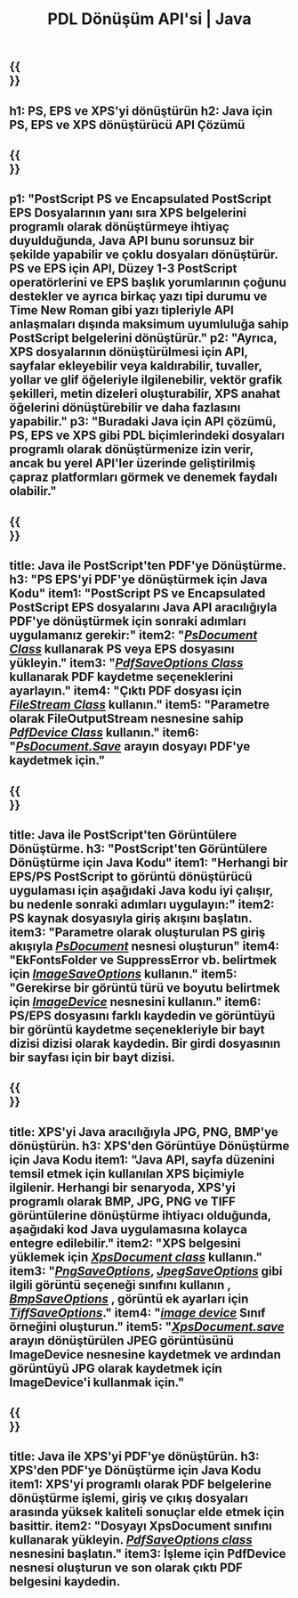 ﻿---
translation: true
template: /_templates/_conversion-java.md
title: PDL Dönüşüm API'si | Java
url: /java/conversion/
description: Aspose.Page PDL dönüştürme işleviyle Java kitaplığını kullanarak PS, EPS ve XPS'yi PDF'ye ve BMP, JPG, PNG ve TIFF dahil Görüntülere dönüştürün.
family: page
platformtag: net
feature: conversion
---

{{<section banner>}}
---
h1: PS, EPS ve XPS'yi dönüştürün
h2: Java için PS, EPS ve XPS dönüştürücü API Çözümü
---

{{<section overview>}}
---
p1: "PostScript PS ve Encapsulated PostScript EPS Dosyalarının yanı sıra XPS belgelerini programlı olarak dönüştürmeye ihtiyaç duyulduğunda, Java API bunu sorunsuz bir şekilde yapabilir ve çoklu dosyaları dönüştürür. PS ve EPS için API, Düzey 1-3 PostScript operatörlerini ve EPS başlık yorumlarının çoğunu destekler ve ayrıca birkaç yazı tipi durumu ve Time New Roman gibi yazı tipleriyle API anlaşmaları dışında maksimum uyumluluğa sahip PostScript belgelerini dönüştürür."
p2: "Ayrıca, XPS dosyalarının dönüştürülmesi için API, sayfalar ekleyebilir veya kaldırabilir, tuvaller, yollar ve glif öğeleriyle ilgilenebilir, vektör grafik şekilleri, metin dizeleri oluşturabilir, XPS anahat öğelerini dönüştürebilir ve daha fazlasını yapabilir."
p3: "Buradaki Java için API çözümü, PS, EPS ve XPS gibi PDL biçimlerindeki dosyaları programlı olarak dönüştürmenize izin verir, ancak bu yerel API'ler üzerinde geliştirilmiş çapraz platformları görmek ve denemek faydalı olabilir."
---

{{<section feature1>}}
---
title: Java ile PostScript'ten PDF'ye Dönüştürme.
h3: "PS EPS'yi PDF'ye dönüştürmek için Java Kodu"
item1: "PostScript PS ve Encapsulated PostScript EPS dosyalarını Java API aracılığıyla PDF'ye dönüştürmek için sonraki adımları uygulamanız gerekir:"
item2: "[*PsDocument Class*](https://reference.aspose.com/page/java/com.aspose.eps/PsDocument) kullanarak PS veya EPS dosyasını yükleyin."
item3: "[*PdfSaveOptions Class*](https://reference.aspose.com/page/java/com.aspose.eps.device/PdfSaveOptions) kullanarak PDF kaydetme seçeneklerini ayarlayın."
item4: "Çıktı PDF dosyası için [*FileStream Class*](https://docs.Oracle.com/javase/7/docs/api/java/io/FileOutputStream.html) kullanın."
item5: "Parametre olarak FileOutputStream nesnesine sahip [*PdfDevice Class*](https://reference.aspose.com/page/java/com.aspose.eps.device/PdfDevice) kullanın."
item6: "[*PsDocument.Save*](https://reference.aspose.com/page/java/com.aspose.eps/PsDocument#save-com.aspose.page.Device-com.aspose.page.SaveOptions-) arayın dosyayı PDF'ye kaydetmek için."
---

{{<section feature2>}}
---
title: Java ile PostScript'ten Görüntülere Dönüştürme.
h3: "PostScript'ten Görüntülere Dönüştürme için Java Kodu"
item1: "Herhangi bir EPS/PS PostScript to görüntü dönüştürücü uygulaması için aşağıdaki Java kodu iyi çalışır, bu nedenle sonraki adımları uygulayın:"
item2: PS kaynak dosyasıyla giriş akışını başlatın.
item3: "Parametre olarak oluşturulan PS giriş akışıyla [*PsDocument*](https://reference.aspose.com/page/java/com.aspose.eps/psdocument) nesnesi oluşturun"
item4: "EkFontsFolder ve SuppressError vb. belirtmek için [*ImageSaveOptions*](https://reference.aspose.com/page/java/com.aspose.eps.device/imagesaveoptions) kullanın."
item5: "Gerekirse bir görüntü türü ve boyutu belirtmek için [*ImageDevice*](https://reference.aspose.com/page/java/com.aspose.eps.device/imagedevice) nesnesini kullanın."
item6: PS/EPS dosyasını farklı kaydedin ve görüntüyü bir görüntü kaydetme seçenekleriyle bir bayt dizisi dizisi olarak kaydedin. Bir girdi dosyasının bir sayfası için bir bayt dizisi.
---


{{<section feature3>}}
---
title: XPS'yi Java aracılığıyla JPG, PNG, BMP'ye dönüştürün.
h3: XPS'den Görüntüye Dönüştürme için Java Kodu
item1: "Java API, sayfa düzenini temsil etmek için kullanılan XPS biçimiyle ilgilenir. Herhangi bir senaryoda, XPS'yi programlı olarak BMP, JPG, PNG ve TIFF görüntülerine dönüştürme ihtiyacı olduğunda, aşağıdaki kod Java uygulamasına kolayca entegre edilebilir."
item2: "XPS belgesini yüklemek için [*XpsDocument class*](https://reference.aspose.com/page/java/com.aspose.xps/XpsDocument) kullanın."
item3: "[*PngSaveOptions*](https://reference.aspose.com/page/java/com.aspose.xps.rendering/PngSaveOptions), [*JpegSaveOptions*](https://reference.aspose.com/page/java/com.aspose.xps.rendering/JpegSaveOptions) gibi ilgili görüntü seçeneği sınıfını kullanın , [*BmpSaveOptions*](https://reference.aspose.com/page/java/com.aspose.xps.rendering/BmpSaveOptions) , görüntü ek ayarları için [*TiffSaveOptions*](https://reference.aspose.com/page/java/com.aspose.xps.rendering/TiffSaveOptions)."
item4: "[*image device*](https://reference.aspose.com/page/java/com.aspose.xps.rendering/ImageDevice) Sınıf örneğini oluşturun."
item5: "[*XpsDocument.save*](https://reference.aspose.com/page/java/com.aspose.xps/XpsDocument#save-com.aspose.page.Device-com.aspose.page.SaveOptions-) arayın dönüştürülen JPEG görüntüsünü ImageDevice nesnesine kaydetmek ve ardından görüntüyü JPG olarak kaydetmek için ImageDevice'i kullanmak için."
---

{{<section feature4>}}
---
title: Java ile XPS'yi PDF'ye dönüştürün.
h3: XPS'den PDF'ye Dönüştürme için Java Kodu
item1: XPS'yi programlı olarak PDF belgelerine dönüştürme işlemi, giriş ve çıkış dosyaları arasında yüksek kaliteli sonuçlar elde etmek için basittir.
item2: "Dosyayı XpsDocument sınıfını kullanarak yükleyin. [*PdfSaveOptions class*](https://reference.aspose.com/page/java/com.aspose.xps.rendering/PdfDevice) nesnesini başlatın."
item3: İşleme için PdfDevice nesnesi oluşturun ve son olarak çıktı PDF belgesini kaydedin.
---


